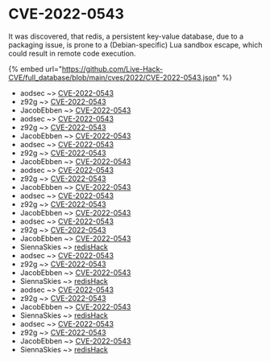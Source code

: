 # CVE-2022-0543

It was discovered, that redis, a persistent key-value database, due to a packaging issue, is prone to a (Debian-specific) Lua sandbox escape, which could result in remote code execution.

{% embed url="https://github.com/Live-Hack-CVE/full_database/blob/main/cves/2022/CVE-2022-0543.json" %}


* aodsec ~> [CVE-2022-0543](https://www.alice-snow.ru/2022/database/cve-2022-0543/cve-2022-0543-aodsec)
* z92g ~> [CVE-2022-0543](https://www.alice-snow.ru/2022/database/cve-2022-0543/cve-2022-0543-z92g)
* JacobEbben ~> [CVE-2022-0543](https://www.alice-snow.ru/2022/database/cve-2022-0543/cve-2022-0543-jacobebben)
* aodsec ~> [CVE-2022-0543](https://www.alice-snow.ru/2022/database/cve-2022-0543/cve-2022-0543-aodsec)
* z92g ~> [CVE-2022-0543](https://www.alice-snow.ru/2022/database/cve-2022-0543/cve-2022-0543-z92g)
* JacobEbben ~> [CVE-2022-0543](https://www.alice-snow.ru/2022/database/cve-2022-0543/cve-2022-0543-jacobebben)
* aodsec ~> [CVE-2022-0543](https://www.alice-snow.ru/2022/database/cve-2022-0543/cve-2022-0543-aodsec)
* z92g ~> [CVE-2022-0543](https://www.alice-snow.ru/2022/database/cve-2022-0543/cve-2022-0543-z92g)
* JacobEbben ~> [CVE-2022-0543](https://www.alice-snow.ru/2022/database/cve-2022-0543/cve-2022-0543-jacobebben)
* aodsec ~> [CVE-2022-0543](https://www.alice-snow.ru/2022/database/cve-2022-0543/cve-2022-0543-aodsec)
* z92g ~> [CVE-2022-0543](https://www.alice-snow.ru/2022/database/cve-2022-0543/cve-2022-0543-z92g)
* JacobEbben ~> [CVE-2022-0543](https://www.alice-snow.ru/2022/database/cve-2022-0543/cve-2022-0543-jacobebben)
* aodsec ~> [CVE-2022-0543](https://www.alice-snow.ru/2022/database/cve-2022-0543/cve-2022-0543-aodsec)
* z92g ~> [CVE-2022-0543](https://www.alice-snow.ru/2022/database/cve-2022-0543/cve-2022-0543-z92g)
* JacobEbben ~> [CVE-2022-0543](https://www.alice-snow.ru/2022/database/cve-2022-0543/cve-2022-0543-jacobebben)
* aodsec ~> [CVE-2022-0543](https://www.alice-snow.ru/2022/database/cve-2022-0543/cve-2022-0543-aodsec)
* z92g ~> [CVE-2022-0543](https://www.alice-snow.ru/2022/database/cve-2022-0543/cve-2022-0543-z92g)
* JacobEbben ~> [CVE-2022-0543](https://www.alice-snow.ru/2022/database/cve-2022-0543/cve-2022-0543-jacobebben)
* SiennaSkies ~> [redisHack](https://www.alice-snow.ru/2022/database/cve-2022-0543/redishack-siennaskies)
* aodsec ~> [CVE-2022-0543](https://www.alice-snow.ru/2022/database/cve-2022-0543/cve-2022-0543-aodsec)
* z92g ~> [CVE-2022-0543](https://www.alice-snow.ru/2022/database/cve-2022-0543/cve-2022-0543-z92g)
* JacobEbben ~> [CVE-2022-0543](https://www.alice-snow.ru/2022/database/cve-2022-0543/cve-2022-0543-jacobebben)
* SiennaSkies ~> [redisHack](https://www.alice-snow.ru/2022/database/cve-2022-0543/redishack-siennaskies)
* aodsec ~> [CVE-2022-0543](https://www.alice-snow.ru/2022/database/cve-2022-0543/cve-2022-0543-aodsec)
* z92g ~> [CVE-2022-0543](https://www.alice-snow.ru/2022/database/cve-2022-0543/cve-2022-0543-z92g)
* JacobEbben ~> [CVE-2022-0543](https://www.alice-snow.ru/2022/database/cve-2022-0543/cve-2022-0543-jacobebben)
* SiennaSkies ~> [redisHack](https://www.alice-snow.ru/2022/database/cve-2022-0543/redishack-siennaskies)
* aodsec ~> [CVE-2022-0543](https://www.alice-snow.ru/2022/database/cve-2022-0543/cve-2022-0543-aodsec)
* z92g ~> [CVE-2022-0543](https://www.alice-snow.ru/2022/database/cve-2022-0543/cve-2022-0543-z92g)
* JacobEbben ~> [CVE-2022-0543](https://www.alice-snow.ru/2022/database/cve-2022-0543/cve-2022-0543-jacobebben)
* SiennaSkies ~> [redisHack](https://www.alice-snow.ru/2022/database/cve-2022-0543/redishack-siennaskies)